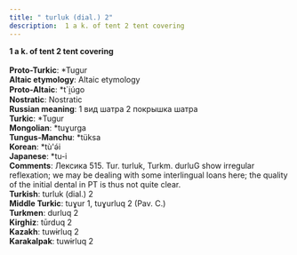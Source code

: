 ```yaml
---
title: " turluk (dial.) 2"
description:  1 a k. of tent 2 tent covering
---
```

<p data-pagefind-weight="0.5">
<strong> 1 a k. of tent 2 tent covering</strong><br><br>
<strong>Proto-Turkic</strong>:  *Tugur<br>
<strong>Altaic etymology</strong>:  Altaic etymology<br>
<strong> Proto-Altaic</strong>:  *t`i̯úgo<br>
<strong>Nostratic</strong>:  Nostratic<br>
<strong>Russian meaning</strong>:  1 вид шатра 2 покрышка шатра<br>
<strong>Turkic</strong>:  *Tugur<br>
<strong>Mongolian</strong>:  *tuɣurga<br>
<strong>Tungus-Manchu</strong>:  *tüksa<br>
<strong>Korean</strong>:  *tù'ǝ́i<br>
<strong>Japanese</strong>:  *tu-i<br>
<strong>Comments</strong>:  Лексика 515. Tur. turluk, Turkm. durluG show irregular reflexation; we may be dealing with some interlingual loans here; the quality of the initial dental in PT is thus not quite clear.<br>
<strong>Turkish</strong>:  turluk (dial.) 2<br>
<strong>Middle Turkic</strong>:  tuɣur 1, tuɣurluq 2 (Pav. C.)<br>
<strong>Turkmen</strong>:  durluq 2<br>
<strong>Kirghiz</strong>:  tūrduq 2<br>
<strong>Kazakh</strong>:  tuwɨrluq 2<br>
<strong>Karakalpak</strong>:  tuwɨrluq 2<br>

</p>

